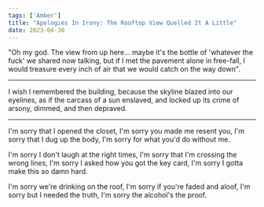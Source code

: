 ```yaml
---
tags: ['Amber']
title: "Apologies In Irony: The Rooftop View Quelled It A Little"
date: 2023-04-30
---
```


"Oh my god. The view from up here...
maybe it's the bottle of 'whatever the fuck' we shared now talking,
but if I met the pavement alone in free-fall,
I would treasure every inch of air that we would catch
on the way down".

---

I wish I remembered the building,
because the skyline blazed into our eyelines,
as if the carcass of a sun enslaved,
and locked up its crime of arsony,
dimmed, and then depraved.

---

I'm sorry that I opened the closet,
I'm sorry you made me resent you,
I'm sorry that I dug up the body,
I'm sorry for what you'd do without me.

I'm sorry I don't laugh at the right times,
I'm sorry that I'm crossing the wrong lines,
I'm sorry I asked how you got the key card,
I'm sorry I gotta make this so damn hard.

I'm sorry we're drinking on the roof,
I'm sorry if you're faded and aloof,
I'm sorry but I needed the truth,
I'm sorry the alcohol's the proof.
